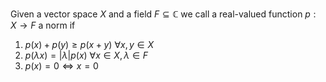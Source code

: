 Given a vector space $X$ and a field $F\subseteq \mathbb{C}$ we call a real-valued function $p:X\to F$ a norm if
1. $p(x)+p(y)\geq p(x+y) \ \forall x,y\in X$ 
2. $p(\lambda x) = |\lambda| p(x) \ \forall x\in X, \lambda\in F$ 
3. $p(x)=0 \iff x=0$  